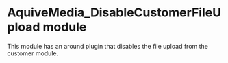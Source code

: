 # AquiveMedia_DisableCustomerFileUpload module
This module has an around plugin that disables the file upload from the customer module.

